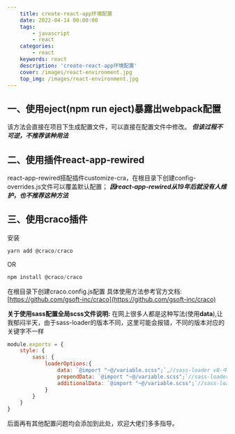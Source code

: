 ```yaml
---
    title: create-react-app环境配置
    date: 2022-04-14 00:00:00
    tags:
        - javascript
        - react
    categories:
        - react
    keywords: react
    description: 'create-react-app环境配置'
    cover: /images/react-environment.jpg
    top_img: /images/react-environment.jpg
---
```


## 一、使用eject(npm run eject)暴露出webpack配置
该方法会直接在项目下生成配置文件，可以直接在配置文件中修改。
***但该过程不可逆，不推荐该种用法***

## 二、使用插件react-app-rewired
react-app-rewired搭配插件customize-cra，在根目录下创建config-overrides.js文件可以覆盖默认配置；
***因react-app-rewired从19年后就没有人维护，也不推荐这种方法***

## 三、使用craco插件
安装
```powershell
yarn add @craco/craco
```
OR
```powershell
npm install @craco/craco
```

在根目录下创建craco.config.js配置
具体使用方法参考官方文档: [https://github.com/gsoft-inc/craco](https://github.com/gsoft-inc/craco)

**关于使用sass配置全局scss文件说明:**
在网上很多人都是这种写法(使用**data**),让我郁闷半天，由于sass-loader的版本不同，这里可能会报错，不同的版本对应的关键字不一样

```javascript
module.exports = {
    style: {
        sass: {
            loaderOptions:{
                data: `@import "~@/variable.scss";`,//sass-loader v8-中，关键字为 “ data ”
                prependData: `@import "~@/variable.scss";`//sass-loader v8中，关键字为 “ prependData ”
                additionalData: `@import "~@/variable.scss";`//sass-loader v10+中，关键字为 “ additionalData ”
            }
        }
    }
}
```

后面再有其他配置问题均会添加到此处，欢迎大佬们多多指导。